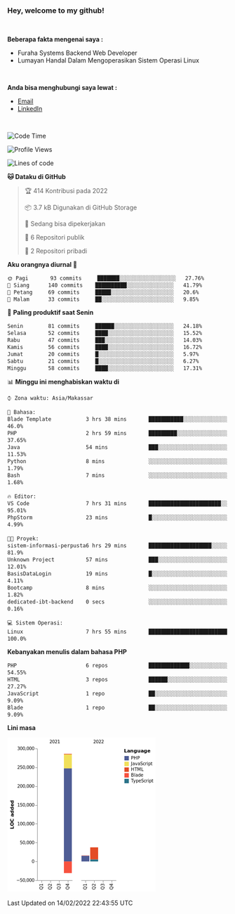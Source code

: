 <h3>Hey, welcome to my github!</h3>

<br>

<p><strong>Beberapa fakta mengenai saya :</strong></p>

<ul>
  <li>Furaha Systems Backend Web Developer</li>
  <li>Lumayan Handal Dalam Mengoperasikan Sistem Operasi Linux</li>
</ul>

<br>

<p><strong>Anda bisa menghubungi saya lewat :</strong></p>

<ul>
  <li><a href="mailto:renaldiapriyanto419@gmail.com">Email</a></li>
  <li><a href="https://www.linkedin.com/in/renaldi-kadang-314314206/">LinkedIn</a></li>
</ul>

<br>

<!--START_SECTION:waka-->
![Code Time](http://img.shields.io/badge/Code%20Time-7%20hrs%2055%20mins-blue)

![Profile Views](http://img.shields.io/badge/Profil%20dilihat-93-blue)

![Lines of code](https://img.shields.io/badge/Sejak%20Hello%20World%20aku%20telah%20menulis-271%20Thousand%20baris%20kode-blue)

**🐱 Dataku di GitHub** 

> 🏆 414 Kontribusi pada 2022
 > 
> 📦 3.7 kB Digunakan di GitHub Storage 
 > 
> 💼 Sedang bisa dipekerjakan
 > 
> 📜 6 Repositori publik 
 > 
> 🔑 2 Repositori pribadi  
 > 
**Aku orangnya diurnal 🐤** 

```text
🌞 Pagi       93 commits     ███████░░░░░░░░░░░░░░░░░░   27.76% 
🌆 Siang      140 commits    ██████████░░░░░░░░░░░░░░░   41.79% 
🌃 Petang     69 commits     █████░░░░░░░░░░░░░░░░░░░░   20.6% 
🌙 Malam      33 commits     ██░░░░░░░░░░░░░░░░░░░░░░░   9.85%

```
📅 **Paling produktif saat Senin** 

```text
Senin        81 commits     ██████░░░░░░░░░░░░░░░░░░░   24.18% 
Selasa       52 commits     ████░░░░░░░░░░░░░░░░░░░░░   15.52% 
Rabu         47 commits     ███░░░░░░░░░░░░░░░░░░░░░░   14.03% 
Kamis        56 commits     ████░░░░░░░░░░░░░░░░░░░░░   16.72% 
Jumat        20 commits     █░░░░░░░░░░░░░░░░░░░░░░░░   5.97% 
Sabtu        21 commits     █░░░░░░░░░░░░░░░░░░░░░░░░   6.27% 
Minggu       58 commits     ████░░░░░░░░░░░░░░░░░░░░░   17.31%

```


📊 **Minggu ini menghabiskan waktu di** 

```text
⌚︎ Zona waktu: Asia/Makassar

💬 Bahasa: 
Blade Template           3 hrs 38 mins       ███████████░░░░░░░░░░░░░░   46.0% 
PHP                      2 hrs 59 mins       █████████░░░░░░░░░░░░░░░░   37.65% 
Java                     54 mins             ███░░░░░░░░░░░░░░░░░░░░░░   11.53% 
Python                   8 mins              ░░░░░░░░░░░░░░░░░░░░░░░░░   1.79% 
Bash                     7 mins              ░░░░░░░░░░░░░░░░░░░░░░░░░   1.68%

🔥 Editor: 
VS Code                  7 hrs 31 mins       ███████████████████████░░   95.01% 
PhpStorm                 23 mins             █░░░░░░░░░░░░░░░░░░░░░░░░   4.99%

🐱‍💻 Proyek: 
sistem-informasi-perpusta6 hrs 29 mins       ████████████████████░░░░░   81.9% 
Unknown Project          57 mins             ███░░░░░░░░░░░░░░░░░░░░░░   12.01% 
BasisDataLogin           19 mins             █░░░░░░░░░░░░░░░░░░░░░░░░   4.11% 
Bootcamp                 8 mins              ░░░░░░░░░░░░░░░░░░░░░░░░░   1.82% 
dedicated-ibt-backend    0 secs              ░░░░░░░░░░░░░░░░░░░░░░░░░   0.16%

💻 Sistem Operasi: 
Linux                    7 hrs 55 mins       █████████████████████████   100.0%

```

**Kebanyakan menulis dalam bahasa PHP** 

```text
PHP                      6 repos             █████████████░░░░░░░░░░░░   54.55% 
HTML                     3 repos             ██████░░░░░░░░░░░░░░░░░░░   27.27% 
JavaScript               1 repo              ██░░░░░░░░░░░░░░░░░░░░░░░   9.09% 
Blade                    1 repo              ██░░░░░░░░░░░░░░░░░░░░░░░   9.09%

```


**Lini masa**

![Chart not found](https://raw.githubusercontent.com/Sylent-Sys/Sylent-Sys/main/charts/bar_graph.png) 


 Last Updated on 14/02/2022 22:43:55 UTC
<!--END_SECTION:waka-->
